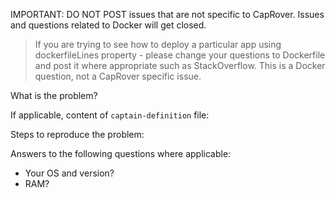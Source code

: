 IMPORTANT: DO NOT POST issues that are not specific to CapRover. Issues and questions related to Docker will get closed.

> If you are trying to see how to deploy a particular app using dockerfileLines property - please change your questions to Dockerfile and post it where appropriate such as StackOverflow. This is a Docker question, not a CapRover specific issue.


What is the problem?

If applicable, content of `captain-definition` file:

Steps to reproduce the problem:

Answers to the following questions where applicable:
- Your OS and version?
- RAM?
